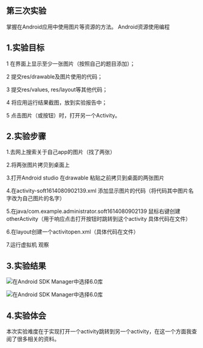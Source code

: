 ## 第三次实验

掌握在Android应用中使用图片等资源的方法。 Android资源使用编程

## 1.实验目标

1 在界面上显示至少一张图片（按照自己的题目添加）；

2 提交res/drawable及图片使用的代码；

3 提交res/values, res/layout等其他代码；

4 将应用运行结果截图，放到实验报告中；

5 点击图片（或按钮）时，打开另一个Activity。

## 2.实验步骤

1.去网上搜索关于自己app的图片（找了两张）

2.将两张图片拷贝到桌面上

3.打开Android studio 在drawable 粘贴之前拷贝到桌面的两张图片

4.在activity-soft1614080902139.xml 添加显示图片的代码（将代码其中图片名字改为自己图片的名字）

5.在java/com.example.administrator.soft1614080902139 鼠标右键创建otherActivity（用于响应点击打开按钮时跳转到这个activity 具体代码在文件）

6.在layout创建一个activitopen.xml（具体代码在文件）

7.运行虚拟机 观察

## 3.实验结果

![在Android SDK Manager中选择6.0库](https://github.com/1614080902139/android-labs-2018/blob/master/Soft1614080902139/3.png)

![在Android SDK Manager中选择6.0库](https://github.com/Beinglzb/android-labs-2018/blob/master/soft1614080902404/main/%E5%AE%9E%E9%AA%8C%E4%B8%892.png)

## 4.实验体会

本次实验难度在于实现打开一个activity跳转到另一个activity，在这一个方面我查阅了很多相关的资料。


